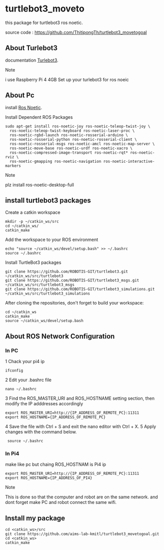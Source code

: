 # turtlebot3_moveto
this package for turtlebot3 ros noetic.

source code : https://github.com/ThitipongTh/turtlebot3_movetogoal
## About Turlebot3 
 documentation  [Turlebot3](https://emanual.robotis.com/docs/en/platform/turtlebot3/quick-start/#pc-setup).

 > [!NOTE]
>  i use Raspberry Pi 4 4GB
>  Set up your turlebot3 for ros noeic

## About Pc
 install [Ros Noetic](https://wiki.ros.org/noetic/Installation/Ubuntu).
 
 Install Dependent ROS Packages
```
sudo apt-get install ros-noetic-joy ros-noetic-teleop-twist-joy \
  ros-noetic-teleop-twist-keyboard ros-noetic-laser-proc \
  ros-noetic-rgbd-launch ros-noetic-rosserial-arduino \
  ros-noetic-rosserial-python ros-noetic-rosserial-client \
  ros-noetic-rosserial-msgs ros-noetic-amcl ros-noetic-map-server \
  ros-noetic-move-base ros-noetic-urdf ros-noetic-xacro \
  ros-noetic-compressed-image-transport ros-noetic-rqt* ros-noetic-rviz \
  ros-noetic-gmapping ros-noetic-navigation ros-noetic-interactive-markers
```

 > [!NOTE]
>  plz install ros-noetic-desktop-full 

## install turtlebot3 packages
  Create a catkin workspace
```
mkdir -p ~/catkin_ws/src
cd ~/catkin_ws/
catkin_make
```
Add the workspace to your ROS environment
```
echo "source ~/catkin_ws/devel/setup.bash" >> ~/.bashrc
source ~/.bashrc
```
Install TurtleBot3 packages
```
git clone https://github.com/ROBOTIS-GIT/turtlebot3.git ~/catkin_ws/src/turtlebot3
git clone https://github.com/ROBOTIS-GIT/turtlebot3_msgs.git ~/catkin_ws/src/turtlebot3_msgs
git clone https://github.com/ROBOTIS-GIT/turtlebot3_simulations.git ~/catkin_ws/src/turtlebot3_simulations
```
After cloning the repositories, don't forget to build your workspace:
```
cd ~/catkin_ws
catkin_make
source ~/catkin_ws/devel/setup.bash
```

## About ROS Network Configuration
### In PC
1 Chack your pi4 ip
```
ifconfig
```
2 Edit your .bashrc file
```
nano ~/.bashrc
```
3 Find the ROS_MASTER_URI and ROS_HOSTNAME setting section, then modify the IP adddresses accordingly
```
export ROS_MASTER_URI=http://{IP_ADDRESS_OF_REMOTE_PC}:11311
export ROS_HOSTNAME={IP_ADDRESS_OF_REMOTE_PC}
```
4 Save the file with Ctrl + S and exit the nano editor with Ctrl + X.
5 Apply changes with the command below.
```
 source ~/.bashrc
```
### In Pi4
make like pc
but chaing  ROS_HOSTNAM is Pi4 ip
```
export ROS_MASTER_URI=http://{IP_ADDRESS_OF_REMOTE_PC}:11311
export ROS_HOSTNAME={IP_ADDRESS_OF_PI4}
```
 > [!NOTE]
>  This is done so that the computer and robot are on the same network. and dont forget make PC and robot connect the same wifi.

## Install my package
```
cd <catkin_ws>/src
git clone https://github.com/aims-lab-kmitl/turtlebot3_movetogoal.git
cd <catkin_ws>
catkin_make
```
